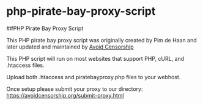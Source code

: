 # php-pirate-bay-proxy-script
##PHP Pirate Bay Proxy Script

This PHP pirate bay proxy script was originally created by Pim de Haan and later updated and maintained by [Avoid Censorship](https://avoidcensorship.org)

This PHP script will run on most websites that support PHP, cURL, and .htaccess files.

Upload both .htaccess and piratebayproxy.php files to your webhost.

Once setup please submit your proxy to our directory: https://avoidcensorship.org/submit-proxy.html
